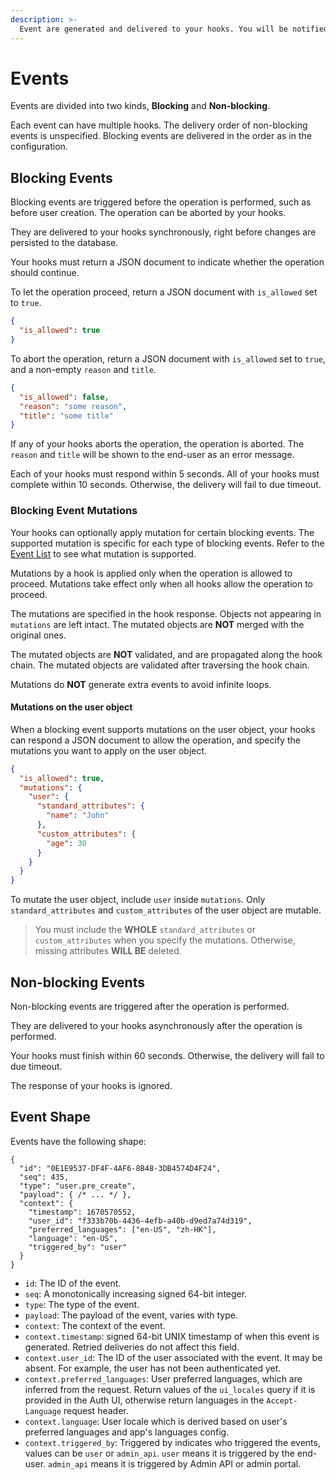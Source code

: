 ```yaml
---
description: >-
  Event are generated and delivered to your hooks. You will be notified when important events such as new user signup happen.
---
```


# Events

Events are divided into two kinds, **Blocking** and **Non-blocking**.

Each event can have multiple hooks.
The delivery order of non-blocking events is unspecified.
Blocking events are delivered in the order as in the configuration.

## Blocking Events

Blocking events are triggered before the operation is performed, such as before user creation. The operation can be aborted by your hooks.

They are delivered to your hooks synchronously, right before changes are persisted to the database.

Your hooks must return a JSON document to indicate whether the operation should continue.

To let the operation proceed, return a JSON document with `is_allowed` set to `true`.

```json
{
  "is_allowed": true
}
```

To abort the operation, return a JSON document with `is_allowed` set to `true`, and a non-empty `reason` and `title`.

```json
{
  "is_allowed": false,
  "reason": "some reason",
  "title": "some title"
}
```

If any of your hooks aborts the operation, the operation is aborted. The `reason` and `title` will be shown to the end-user as an error message.

Each of your hooks must respond within 5 seconds. All of your hooks must complete within 10 seconds. Otherwise, the delivery will fail to due timeout.

### Blocking Event Mutations

Your hooks can optionally apply mutation for certain blocking events.
The supported mutation is specific for each type of blocking events.
Refer to the [Event List](./event-list.md) to see what mutation is supported.

Mutations by a hook is applied only when the operation is allowed to proceed.
Mutations take effect only when all hooks allow the operation to proceed.

The mutations are specified in the hook response.
Objects not appearing in `mutations` are left intact.
The mutated objects are **NOT** merged with the original ones.

The mutated objects are **NOT** validated, and are propagated along the hook chain.
The mutated objects are validated after traversing the hook chain.

Mutations do **NOT** generate extra events to avoid infinite loops.

#### Mutations on the user object

When a blocking event supports mutations on the user object,
your hooks can respond a JSON document to allow the operation,
and specify the mutations you want to apply on the user object.

```json
{
  "is_allowed": true,
  "mutations": {
    "user": {
      "standard_attributes": {
        "name": "John"
      },
      "custom_attributes": {
        "age": 30
      }
    }
  }
}
```

To mutate the user object, include `user` inside `mutations`.
Only `standard_attributes` and `custom_attributes` of the user object are mutable.

> You must include the **WHOLE** `standard_attributes` or `custom_attributes` when
> you specify the mutations. Otherwise, missing attributes **WILL BE** deleted.

## Non-blocking Events

Non-blocking events are triggered after the operation is performed.

They are delivered to your hooks asynchronously after the operation is performed.

Your hooks must finish within 60 seconds. Otherwise, the delivery will fail to due timeout.

The response of your hooks is ignored.

## Event Shape

Events have the following shape:

```json5
{
  "id": "0E1E9537-DF4F-4AF6-8B48-3DB4574D4F24",
  "seq": 435,
  "type": "user.pre_create",
  "payload": { /* ... */ },
  "context": {
    "timestamp": 1670570552,
    "user_id": "f333b70b-4436-4efb-a40b-d9ed7a74d319",
    "preferred_languages": ["en-US", "zh-HK"],
    "language": "en-US",
    "triggered_by": "user"
  }
}
```

* `id`: The ID of the event.
* `seq`: A monotonically increasing signed 64-bit integer.
* `type`: The type of the event.
* `payload`: The payload of the event, varies with type.
* `context`: The context of the event.
* `context.timestamp`: signed 64-bit UNIX timestamp of when this event is generated. Retried deliveries do not affect this field.
* `context.user_id`: The ID of the user associated with the event. It may be absent. For example, the user has not been authenticated yet.
* `context.preferred_languages`: User preferred languages, which are inferred from the request. Return values of the `ui_locales` query if it is provided in the Auth UI, otherwise return languages in the `Accept-Language` request header.
* `context.language`: User locale which is derived based on user's preferred languages and app's languages config.
* `context.triggered_by`: Triggered by indicates who triggered the events, values can be `user` or `admin_api`. `user` means it is triggered by the end-user. `admin_api` means it is triggered by Admin API or admin portal.
